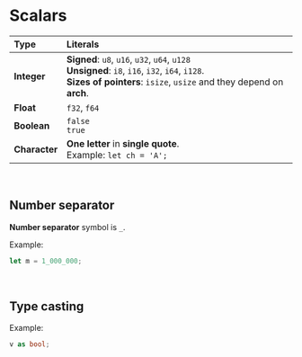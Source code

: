 # Scalars
|Type|Literals|
|:---------|:----|
|**Integer**|**Signed**: ``u8``, ``u16``, ``u32``, ``u64``, ``u128``<br>**Unsigned**: ``i8``, ``i16``, ``i32``, ``i64``, ``i128``.<br>**Sizes of pointers**: ``isize``, ``usize`` and they depend on **arch**.|
|**Float**|``f32``, ``f64``|
|**Boolean**|``false``<br>``true``|
|**Character**|**One letter** in **single quote**.<br>Example: ``let ch = 'A';``|

<br>

## Number separator
**Number separator** symbol is ``_``.

Example:
```Rust
let m = 1_000_000;
```

<br>

## Type casting
Example:

```Rust
v as bool;
```
